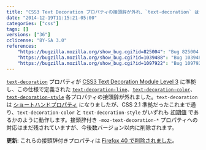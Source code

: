 ```yaml
---
title: "CSS3 Text Decoration プロパティの接頭辞が外れ、`text-decoration` はショートハンドになりました"
date: "2014-12-19T11:15:21-05:00"
categories: ["css"]
tags: []
versions: ["36"]
cclicense: "BY-SA 3.0"
references:
    "https://bugzilla.mozilla.org/show_bug.cgi?id=825004": "Bug 825004 – [css-text-decor-3] Unprefix CSS3 Text Decoration"
    "https://bugzilla.mozilla.org/show_bug.cgi?id=1039488": "Bug 1039488 – support the full css3-text-decor syntax for the \'text-decoration\' shorthand rather than only the CSS2.1 syntax"
    "https://bugzilla.mozilla.org/show_bug.cgi?id=1097922": "Bug 1097922 – Remove temporary aliases for -moz-text-decoration-*."
---
```

[`text-decoration`](https://developer.mozilla.org/ja/docs/Web/CSS/text-decoration) プロパティが [CSS3 Text Decoration Module Level 3](http://dev.w3.org/csswg/css-text-decor-3/) に準拠し、この仕様で定義された [`text-decoration-line`](https://developer.mozilla.org/ja/docs/Web/CSS/text-decoration-line)、[`text-decoration-color`](https://developer.mozilla.org/ja/docs/Web/CSS/text-decoration-color)、[`text-decoration-style`](https://developer.mozilla.org/ja/docs/Web/CSS/text-decoration-style) 各プロパティの接頭辞が外れました。`text-decoration` は [ショートハンドプロパティ](https://developer.mozilla.org/ja/docs/Web/CSS/Shorthand_properties) になりましたが、CSS 2.1 準拠だったこれまで通り、`text-decoration-color` と `text-decoration-style` がいずれも [初期値](https://developer.mozilla.org/ja/docs/Web/CSS/initial_value) であるかのように動作します。接頭辞付き `-moz-text-decoration-*` プロパティへの対応はまだ残されていますが、今後数バージョン以内に削除されます。

**更新**: これらの接頭辞付きプロパティは [Firefox 40 で削除されました](https://www.fxsitecompat.com/ja/docs/2015/moz-text-decoration-properties-have-been-removed/)。

